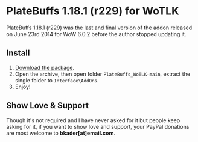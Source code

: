 # PlateBuffs 1.18.1 (r229) for WoTLK

PlateBuffs 1.18.1 (r229) was the last and final version of the addon released on June 23rd 2014 for WoW 6.0.2 before the author stopped updating it.

## Install

1. [Download the package](https://github.com/bkader/PlateBuffs_WoTLK/archive/refs/heads/main.zip).
2. Open the archive, then open folder `PlateBuffs_WoTLK-main`, extract the single folder to `Interface\AddOns`.
3. Enjoy!

## Show Love & Support

Though it's not required and I have never asked for it but people keep asking for it, if you want to show love and support, your PayPal donations are most welcome to **bkader[at]email.com**.

